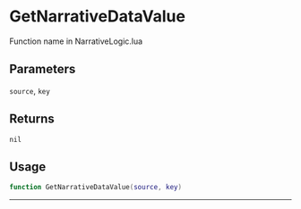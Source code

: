 # GetNarrativeDataValue
Function name in NarrativeLogic.lua
## Parameters
`source`, `key`
## Returns
`nil`
## Usage
```lua
function GetNarrativeDataValue(source, key)
```
---
